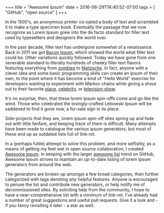 +++
title = "Awesome Ipsum"
date = 2016-06-29T14:40:52-07:00
tags = [ "GitHub", "open source" ]
+++

In the 1500's, an anonymous printer co-opted a body of text and scrambled it to
make a type specimen book. Eventually the passage that we now recognize as
Lorem Ipsum grew into the de facto standard for filler text used by typesetters
and designers the world over.

In the past decade, filler text has undergone somewhat of a renaissance. Back
in 2011 we got [Bacon Ipsum](https://baconipsum.com/), which showed the world
what filler text could be. Other variations quickly followed. Today we have
gone from one venerable standard to literally hundreds of cheeky filler text
flavors featuring everything from [zombies](http://www.zombieipsum.com/) to
[Nietzsche](http://nietzsche-ipsum.com/). In fact, anyone with a clever idea
and some basic programming skills can create an ipsum of their own, to the
point where it has become a kind of "Hello World" exercise for developers
wanting to experiment with Markov chains while giving a shout out to their
favorite [place](http://www.maineripsum.com/),
[celebrity](http://www.jbipsum.com/), or [television
show](http://heisenbergipsum.com/).

It's no surprise, then, that these lorem ipsum spin-offs come and go like the
wind. Those who celebrated the lovingly-crafted Lebowski Ipsum will be saddened
to find it gone now, a for-sale sign in its place.

Side-projects that they are, lorem ipsum spin-off sites spring up and fade out
with little fanfare, and keeping track of them is difficult. Many attempts
have been made to catalogue the various ipsum generators, but most of these end
up as outdated lists full of link-rot.

In a (perhaps futile) attempt to solve this problem, and more selfishly, as a
means of getting my feet wet in open source collaboration, I created [Awesome
Ipsum](https://github.com/templeman/awesome-ipsum). In keeping with the larger
[awesome list](https://github.com/sindresorhus/awesome) trend on GitHub,
Awesome Ipsum strives to maintain an up-to-date listing of lorem ipsum
generators from around the web.

The generators are broken up amongst a few broad categories, then further
categorized with tags denoting any helpful features. Anyone is encouraged to
peruse the list and contribute new generators, or help notify me of
decommissioned sites. By soliciting help from the community, I hope to have a
near-comprehensive list with a minimum of link-rot. I've already had a number
of great suggestions and useful pull requests. Give it a look and - if you
fancy revisiting it later - a star as well.
